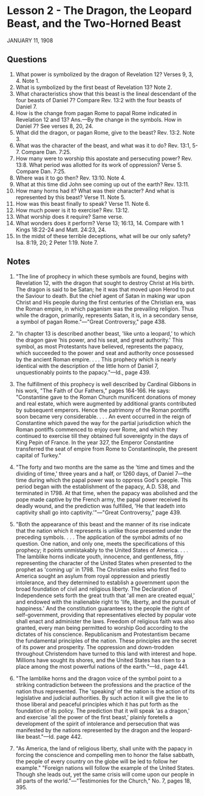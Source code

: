 # Lesson 2 - The Dragon, the Leopard Beast, and the Two-Horned Beast

JANUARY 11, 1908

## Questions

1. What power is symbolized by the dragon of Revelation 12? Verses 9, 3, 4. Note 1.
2. What is symbolized by the first beast of Revelation 13? Note 2.
3. What characteristics show that this beast is the lineal descendant of the four beasts of Daniel 7? Compare Rev. 13:2 with the four beasts of Daniel 7.
4. How is the change from pagan Rome to papal Rome indicated in Revelation 12 and 13? Ans.—By the change in the symbols. How in Daniel 7? See verses 8, 20, 24.
5. What did the dragon, or pagan Rome, give to the beast? Rev. 13:2. Note 3.
6. What was the character of the beast, and what was it to do? Rev. 13:1, 5-7. Compare Dan. 7:25.
7. How many were to worship this apostate and persecuting power? Rev. 13:8. What period was allotted for its work of oppression? Verse 5. Compare Dan. 7:25.
8. Where was it to go then? Rev. 13:10. Note 4.
9. What at this time did John see coming up out of the earth? Rev. 13:11.
10. How many horns had it? What was their character? And what is represented by this beast? Verse 11. Note 5.
11. How was this beast finally to speak? Verse 11. Note 6.
12. How much power is it to exercise? Rev. 13:12.
13. What worship does it require? Same verse.
14. What wonders does it perform? Verse 13; 16:13, 14. Compare with 1 Kings 18:22-24 and Matt. 24:23, 24.
15. In the midst of these terrible deceptions, what will be our only safety? Isa. 8:19, 20; 2 Peter 1:19. Note 7.

## Notes

1. "The line of prophecy in which these symbols are found, begins with Revelation 12, with the dragon that sought to destroy Christ at His birth. The dragon is said to be Satan; he it was that moved upon Herod to put the Saviour to death. But the chief agent of Satan in making war upon Christ and His people during the first centuries of the Christian era, was the Roman empire, in which paganism was the prevailing religion. Thus while the dragon, primarily, represents Satan, it is, in a secondary sense, a symbol of pagan Rome."—"Great Controversy," page 438.

2. "In chapter 13 is described another beast, 'like unto a leopard,' to which the dragon gave 'his power, and his seat, and great authority.' This symbol, as most Protestants have believed, represents the papacy, which succeeded to the power and seat and authority once possessed by the ancient Roman empire. . . . This prophecy which is nearly identical with the description of the little horn of Daniel 7, unquestionably points to the papacy."—Id., page 439.

3. The fulfillment of this prophecy is well described by Cardinal Gibbons in his work, "The Faith of Our Fathers," pages 164-166. He says: "Constantine gave to the Roman Church munificent donations of money and real estate, which were augmented by additional grants contributed by subsequent emperors. Hence the patrimony of the Roman pontiffs soon became very considerable. . . . An event occurred in the reign of Constantine which paved the way for the partial jurisdiction which the Roman pontiffs commenced to enjoy over Rome, and which they continued to exercise till they obtained full sovereignty in the days of King Pepin of France. In the year 327, the Emperor Constantine transferred the seat of empire from Rome to Constantinople, the present capital of Turkey."

4. "The forty and two months are the same as the 'time and times and the dividing of time,' three years and a half, or 1260 days, of Daniel 7—the time during which the papal power was to oppress God's people. This period began with the establishment of the papacy, A.D. 538, and terminated in 1798. At that time, when the papacy was abolished and the pope made captive by the French army, the papal power received its deadly wound, and the prediction was fulfilled, 'He that leadeth into captivity shall go into captivity.'"—"Great Controversy," page 439.

5. "Both the appearance of this beast and the manner of its rise indicate that the nation which it represents is unlike those presented under the preceding symbols. . . . The application of the symbol admits of no question. One nation, and only one, meets the specifications of this prophecy; it points unmistakably to the United States of America. . . . The lamblike horns indicate youth, innocence, and gentleness, fitly representing the character of the United States when presented to the prophet as 'coming up' in 1798. The Christian exiles who first fled to America sought an asylum from royal oppression and priestly intolerance, and they determined to establish a government upon the broad foundation of civil and religious liberty. The Declaration of Independence sets forth the great truth that 'all men are created equal,' and endowed with the inalienable right to 'life, liberty, and the pursuit of happiness.' And the constitution guarantees to the people the right of self-government, providing that representatives elected by popular vote shall enact and administer the laws. Freedom of religious faith was also granted, every man being permitted to worship God according to the dictates of his conscience. Republicanism and Protestantism became the fundamental principles of the nation. These principles are the secret of its power and prosperity. The oppression and down-trodden throughout Christendom have turned to this land with interest and hope. Millions have sought its shores, and the United States has risen to a place among the most powerful nations of the earth."—Id., page 441.

6. "The lamblike horns and the dragon voice of the symbol point to a striking contradiction between the professions and the practice of the nation thus represented. The 'speaking' of the nation is the action of its legislative and judicial authorities. By such action it will give the lie to those liberal and peaceful principles which it has put forth as the foundation of its policy. The prediction that it will speak 'as a dragon,' and exercise 'all the power of the first beast,' plainly foretells a development of the spirit of intolerance and persecution that was manifested by the nations represented by the dragon and the leopard-like beast."—Id. page 442.

7. "As America, the land of religious liberty, shall unite with the papacy in forcing the conscience and compelling men to honor the false sabbath, the people of every country on the globe will be led to follow her example." "Foreign nations will follow the example of the United States. Though she leads out, yet the same crisis will come upon our people in all parts of the world."—"Testimonies for the Church," No. 7, pages 18, 395.